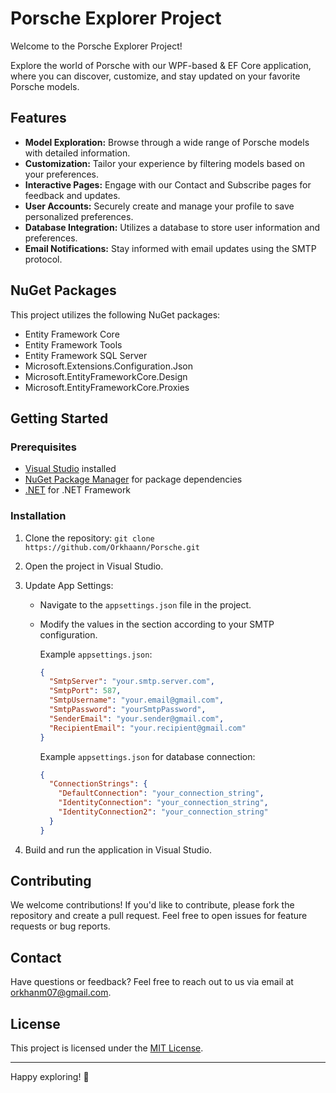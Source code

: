 # Porsche Explorer Project

Welcome to the Porsche Explorer Project!

Explore the world of Porsche with our WPF-based & EF Core application, where you can discover, customize, and stay updated on your favorite Porsche models.

## Features

- **Model Exploration:** Browse through a wide range of Porsche models with detailed information.
- **Customization:** Tailor your experience by filtering models based on your preferences.
- **Interactive Pages:** Engage with our Contact and Subscribe pages for feedback and updates.
- **User Accounts:** Securely create and manage your profile to save personalized preferences.
- **Database Integration:** Utilizes a database to store user information and preferences.
- **Email Notifications:** Stay informed with email updates using the SMTP protocol.

## NuGet Packages

This project utilizes the following NuGet packages:

- Entity Framework Core
- Entity Framework Tools
- Entity Framework SQL Server
- Microsoft.Extensions.Configuration.Json
- Microsoft.EntityFrameworkCore.Design
- Microsoft.EntityFrameworkCore.Proxies

## Getting Started

### Prerequisites

- [Visual Studio](https://visualstudio.microsoft.com/) installed
- [NuGet Package Manager](https://www.nuget.org/) for package dependencies
- [.NET](https://dotnet.microsoft.com/en-us/download) for .NET Framework

### Installation

1. Clone the repository: `git clone https://github.com/Orkhaann/Porsche.git`
2. Open the project in Visual Studio.
3. Update App Settings:
   - Navigate to the `appsettings.json` file in the project.
   - Modify the values in the section according to your SMTP configuration.

     Example `appsettings.json`:
     ```json
     {
       "SmtpServer": "your.smtp.server.com",
       "SmtpPort": 587,
       "SmtpUsername": "your.email@gmail.com",
       "SmtpPassword": "yourSmtpPassword",
       "SenderEmail": "your.sender@gmail.com",
       "RecipientEmail": "your.recipient@gmail.com"
     }
     ```

     Example `appsettings.json` for database connection:
     ```json
     {
       "ConnectionStrings": {
         "DefaultConnection": "your_connection_string",
         "IdentityConnection": "your_connection_string",
         "IdentityConnection2": "your_connection_string"
       }
     }
     ```

4. Build and run the application in Visual Studio.

## Contributing

We welcome contributions! If you'd like to contribute, please fork the repository and create a pull request. Feel free to open issues for feature requests or bug reports.

## Contact

Have questions or feedback? Feel free to reach out to us via email at [orkhanm07@gmail.com](mailto:orkhanm07@gmail.com).

## License

This project is licensed under the [MIT License](LICENSE).

---

Happy exploring! 🏁
